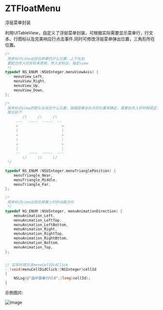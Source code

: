 # ZTFloatMenu
浮层菜单封装

利用UITableView，自定义了浮层菜单封装，可根据实际需要显示菜单行，行文本、行图标以及完美响应行点击事件.同时可修改浮层菜单弹出位置，三角形所在位置。

```Objective-C -- 设置浮层菜单的主轴和副轴，坐标原点确定象限
/*
 用来标识view出现在屏幕的什么位置，上下左右
 要配合传入的坐标来使用，传入坐标后，指定view
 */
typedef NS_ENUM (NSUInteger,menuViewAxis) {
    menuView_Left,
    menuView_Right,
    menuView_Up,
    menuView_Down,
};

/*
 用来标识view的箭头出现在什么位置，根据距离坐标点的位置来确定，需要在传入的时候就定义好
 图示如下
        /\     /\     /\
     ---   ----  -----  --
     <                    >
     |                    |
     <                    >
     |                    |
     <                    >
     |                    |
     --    ----  -----  ---
        \/     \/     \/
 */

typedef NS_ENUM (NSUInteger,menuTrianglePosition) {
    menuTriangle_Near,
    menuTriangle_Middle,
    menuTriangle_Far,
};

/*
 用来标识view出现在屏幕上时的动画方向
 */
typedef NS_ENUM (NSUInteger, menuAnimationDirection) {
    menuAnimation_Left,
    menuAnimation_LeftTop,
    menuAnimation_LeftBottom,
    menuAnimation_Right,
    menuAnimation_RightTop,
    menuAnimation_RightBttom,
    menuAnimation_Bottom,
    menuAnimation_Top,
};

```


```Objective-C

// 实现代理方法menuCellDidClick
- (void)menuCellDidClick:(NSInteger)cellId
{
    NSLog(@"选中菜单行%ld",(long)cellId);
}
```

示例图片:

![image](https://github.com/BeckWang0912/ZTFloatMenu/blob/master/ZTFloatMenu/Icon/image_exp.png)

